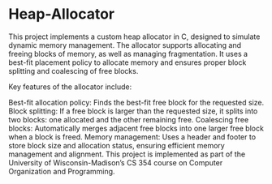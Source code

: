 # Heap-Allocator

This project implements a custom heap allocator in C, designed to simulate dynamic memory management. The allocator supports allocating and freeing blocks of memory, as well as managing fragmentation. It uses a best-fit placement policy to allocate memory and ensures proper block splitting and coalescing of free blocks.

Key features of the allocator include:

Best-fit allocation policy: Finds the best-fit free block for the requested size.
Block splitting: If a free block is larger than the requested size, it splits into two blocks: one allocated and the other remaining free.
Coalescing free blocks: Automatically merges adjacent free blocks into one larger free block when a block is freed.
Memory management: Uses a header and footer to store block size and allocation status, ensuring efficient memory management and alignment.
This project is implemented as part of the University of Wisconsin-Madison’s CS 354 course on Computer Organization and Programming.
